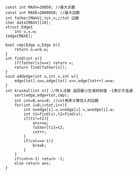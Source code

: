 
    
    
    const int MAXV=20050; //最大点数
    const int MAXE=2000050; //最大边数
    int father[MAXV],tot,n;//tot 边数
    char data[MAXV][10];
    struct Edge{
        int u,v,w;
    }edge[MAXE];
    
    bool cmp(Edge a,Edge b){
        return a.w<b.w;
    }
    int find(int x){
        if(father[x]==x) return x;
        return find(father[x]);
    }
    void addedge(int u,int v,int w){
        edge[tot].u=u,edge[tot].v=v,edge[tot++].w=w;
    }
    int kruskal(int n){ //传入点数 返回最小生成树权值 -1表示不连通
        sort(edge,edge+tot,cmp);
        int cnt=0,ans=0; //cnt用来计算加入的边数
        for(int i=0;i<tot;i++){
            int u=edge[i].u,v=edge[i].v,w=edge[i].w;
            int t1=find(u),t2=find(v);
            if(t1!=t2){
                ans+=w;
                father[t1]=t2;
                cnt++;
            }
            if(cnt==n-1){
                break;
            }
        }
        if(cnt<n-1) return -1;
        else return ans;
    }
    
    
